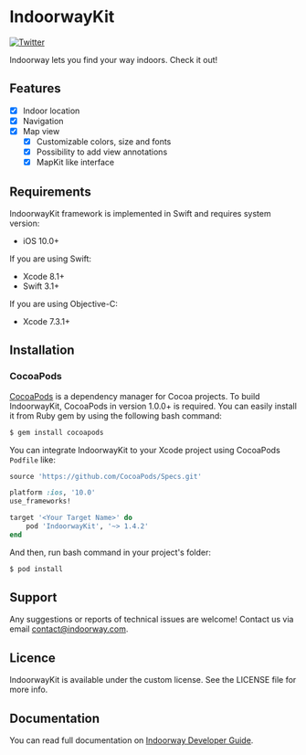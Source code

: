 # IndoorwayKit

[![Twitter](https://img.shields.io/badge/twitter-@Indoorway-blue.svg?style=flat)](http://twitter.com/indoorway)

Indoorway lets you find your way indoors. Check it out!

## Features

- [x] Indoor location
- [x] Navigation
- [x] Map view
	- [x] Customizable colors, size and fonts
	- [x] Possibility to add view annotations
	- [x] MapKit like interface

## Requirements

IndoorwayKit framework is implemented in Swift and requires system version:

- iOS 10.0+

If you are using Swift:

- Xcode 8.1+
- Swift 3.1+

If you are using Objective-C:

- Xcode 7.3.1+

## Installation

### CocoaPods

[CocoaPods](http://cocoapods.org) is a dependency manager for Cocoa projects. To build IndoorwayKit, CocoaPods in version 1.0.0+ is required. You can easily install it from Ruby gem by using the following bash command:

```bash
$ gem install cocoapods
```


You can integrate IndoorwayKit to your Xcode project using CocoaPods `Podfile` like:

```ruby
source 'https://github.com/CocoaPods/Specs.git'

platform :ios, '10.0'
use_frameworks!

target '<Your Target Name>' do
    pod 'IndoorwayKit', '~> 1.4.2'
end
```

And then, run bash command in your project's folder:

```bash
$ pod install
```
## Support

Any suggestions or reports of technical issues are welcome! Contact us via email contact@indoorway.com.

## Licence

IndoorwayKit is available under the custom license. See the LICENSE file for more info.

## Documentation

You can read full documentation on [Indoorway Developer Guide](https://docs.indoorway.com/ios/requirements/index.html).
